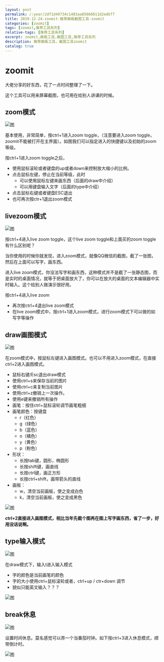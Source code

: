 ```yaml
---
layout: post
permalink: /:year/2df1d49734c1483aa85666011d2edbf7
title: 2019-12-24-zoomit-推荐画板截图工具-zoomit
categories: [zoomit]
tags: [zoomit,推荐工具系列]
relative-tags: [推荐工具系列]
excerpt: zoomit,画板工具,截图工具,推荐工具系列
description: 推荐画板工具，截图工具zoomit
catalog: true
---
```


# zoomit

大佬分享的好东西，花了一点时间整理了一下。

这个工具可以用来屏幕截图，也可用在给别人讲课的时候。

## zoom模式

![图](https://gitee.com/linxingyang/at-2020-10-02-image/raw/master/image/Z-zoomit/image/2019-12-24/01.png)

基本使用，非常简单，按ctrl+1进入zoom toggle，（注意要进入zoom toggle，zoomit不能被打开在主界面）。如图我们可以指定进入的快捷键以及初始的zoom等级。

按ctrl+1进入zoom toggle之后，
* 使用鼠标滚轮或者键盘的up或者down来控制放大缩小的比例。
* 点击鼠标左键，停止在当前等级，此时
  * 可以使用鼠标左键来画东西（后面的draw中介绍）
  * 可以用键盘输入文字（后面的type中介绍）
* 点击鼠标右键或者键盘ESC退出
* 也可再次按ctr+1退出zoom模式



## livezoom模式

![图](https://gitee.com/linxingyang/at-2020-10-02-image/raw/master/image/Z-zoomit/image/2019-12-24/02.png)

按ctrl+4进入live zoom toggle，这个live zoom toggle和上面买的zoom toggle有什么区别呢？

当你使用的时候你就发现，进入zoom模式，就像QQ微信的截图，截了一张图，然后在上面可以写字，画东西。

进入live zoom模式，你没法写字和画东西，这种模式并不是截了一张静态图，而是实时的桌面情况，就等于把桌面放大了，你可以在放大的桌面的文本编辑器中实时输入。这个给别人做演示很好用。

按ctrl+4进入live zoom
* 再次按ctrl+4退出live zoom模式
* 在live zoom模式中，按ctrl+1进入zoom模式，进行zoom模式下可以做的如写字等操作


## draw画图模式

![图](https://gitee.com/linxingyang/at-2020-10-02-image/raw/master/image/Z-zoomit/image/2019-12-24/03.png)

在zoom模式中，按鼠标左键进入画图模式。也可以不用进入zoom模式，在直接ctrl+2进入画图模式。

* 鼠标右键/Esc退出draw模式
* 使用ctrl+s来保存当前的图片
* 使用ctrl+c来复制当前图片
* 使用ctrl+z撤销上一次操作。
* 使用e键来撤销所有操作
* 画笔：按住ctrl+鼠标滚轮调节画笔粗细
* 画笔颜色：按键盘
  * r（红色）
  * g（绿色）
  * b（蓝色）
  * o（橘色）
  * y（黄色）
  * p（粉色）
* 形状：
  * 长按tab键，圆形，椭圆形
  * 长按shift键，画直线
  * 长按ctrl键，画正方形
  * 长按ctrl+shift，画带箭头的直线
* 画板：
  * w，清空当前画板，使之变成白色
  * k，清空当前画板，使之变成黑色

![图](https://gitee.com/linxingyang/at-2020-10-02-image/raw/master/image/Z-zoomit/image/2019-12-24/10.png)

**ctrl+2直接进入画图模式，相比当年先截个图再在图上写字画东西，省了一步，好用没话说啊。**


## type输入模式

![图](https://gitee.com/linxingyang/at-2020-10-02-image/raw/master/image/Z-zoomit/image/2019-12-24/04.png)

在draw模式下，输入t进入输入模式
* 字的颜色是当前画笔的颜色
* 字的大小使用ctrl+鼠标滚轮或者，ctrl+up / ctr+down 调节
* 貌似只能英文输入？？？

![图](https://gitee.com/linxingyang/at-2020-10-02-image/raw/master/image/Z-zoomit/image/2019-12-24/11.png)

## break休息

![图](https://gitee.com/linxingyang/at-2020-10-02-image/raw/master/image/Z-zoomit/image/2019-12-24/05.png)

设置时间休息。莫名感觉可以弄一个当番茄时钟。如下按ctrl+3进入休息模式，顺带倒计时。

![图](https://gitee.com/linxingyang/at-2020-10-02-image/raw/master/image/Z-zoomit/image/2019-12-24/12.png)
